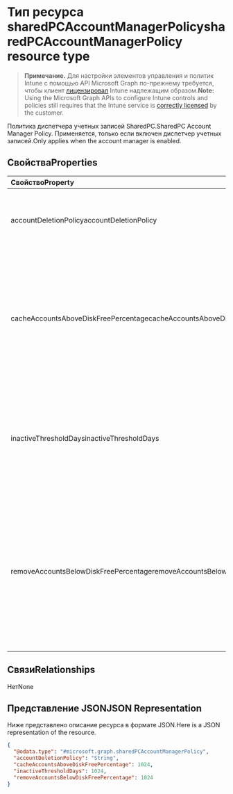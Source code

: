 # <a name="sharedpcaccountmanagerpolicy-resource-type"></a><span data-ttu-id="a7d47-101">Тип ресурса sharedPCAccountManagerPolicy</span><span class="sxs-lookup"><span data-stu-id="a7d47-101">sharedPCAccountManagerPolicy resource type</span></span>

> <span data-ttu-id="a7d47-102">**Примечание.** Для настройки элементов управления и политик Intune с помощью API Microsoft Graph по-прежнему требуется, чтобы клиент [лицензировал](https://go.microsoft.com/fwlink/?linkid=839381) Intune надлежащим образом.</span><span class="sxs-lookup"><span data-stu-id="a7d47-102">**Note:** Using the Microsoft Graph APIs to configure Intune controls and policies still requires that the Intune service is [correctly licensed](https://go.microsoft.com/fwlink/?linkid=839381) by the customer.</span></span>

<span data-ttu-id="a7d47-103">Политика диспетчера учетных записей SharedPC.</span><span class="sxs-lookup"><span data-stu-id="a7d47-103">SharedPC Account Manager Policy.</span></span> <span data-ttu-id="a7d47-104">Применяется, только если включен диспетчер учетных записей.</span><span class="sxs-lookup"><span data-stu-id="a7d47-104">Only applies when the account manager is enabled.</span></span>
## <a name="properties"></a><span data-ttu-id="a7d47-105">Свойства</span><span class="sxs-lookup"><span data-stu-id="a7d47-105">Properties</span></span>
|<span data-ttu-id="a7d47-106">Свойство</span><span class="sxs-lookup"><span data-stu-id="a7d47-106">Property</span></span>|<span data-ttu-id="a7d47-107">Тип</span><span class="sxs-lookup"><span data-stu-id="a7d47-107">Type</span></span>|<span data-ttu-id="a7d47-108">Описание</span><span class="sxs-lookup"><span data-stu-id="a7d47-108">Description</span></span>|
|:---|:---|:---|
|<span data-ttu-id="a7d47-109">accountDeletionPolicy</span><span class="sxs-lookup"><span data-stu-id="a7d47-109">accountDeletionPolicy</span></span>|[<span data-ttu-id="a7d47-110">sharedPCAccountDeletionPolicyType</span><span class="sxs-lookup"><span data-stu-id="a7d47-110">sharedPCAccountDeletionPolicyType</span></span>](../resources/intune_deviceconfig_sharedpcaccountdeletionpolicytype.md)|<span data-ttu-id="a7d47-p102">Настраивает, когда учетные записи удаляются. Возможные значения: `immediate`, `diskSpaceThreshold`, `diskSpaceThresholdOrInactiveThreshold`.</span><span class="sxs-lookup"><span data-stu-id="a7d47-p102">Configures when accounts are deleted. The possible values are: `immediate`, `diskSpaceThreshold`, `diskSpaceThresholdOrInactiveThreshold`.</span></span>|
|<span data-ttu-id="a7d47-113">cacheAccountsAboveDiskFreePercentage</span><span class="sxs-lookup"><span data-stu-id="a7d47-113">cacheAccountsAboveDiskFreePercentage</span></span>|<span data-ttu-id="a7d47-114">Int32</span><span class="sxs-lookup"><span data-stu-id="a7d47-114">Int32</span></span>|<span data-ttu-id="a7d47-115">Задает доступное место на диске в процентах, которое должно быть на компьютере, прежде чем будет прекращено удаление кэшированных учетных записей на общем компьютере.</span><span class="sxs-lookup"><span data-stu-id="a7d47-115">Sets the percentage of available disk space a PC should have before it stops deleting cached shared PC accounts.</span></span> <span data-ttu-id="a7d47-116">Применяется, только если для свойства AccountDeletionPolicy задано значение DiskSpaceThreshold или DiskSpaceThresholdOrInactiveThreshold.</span><span class="sxs-lookup"><span data-stu-id="a7d47-116">Only applies when AccountDeletionPolicy is DiskSpaceThreshold or DiskSpaceThresholdOrInactiveThreshold.</span></span> <span data-ttu-id="a7d47-117">Допустимые значения: от 0 до 100.</span><span class="sxs-lookup"><span data-stu-id="a7d47-117">Valid values 0 to 100</span></span>|
|<span data-ttu-id="a7d47-118">inactiveThresholdDays</span><span class="sxs-lookup"><span data-stu-id="a7d47-118">inactiveThresholdDays</span></span>|<span data-ttu-id="a7d47-119">Int32</span><span class="sxs-lookup"><span data-stu-id="a7d47-119">Int32</span></span>|<span data-ttu-id="a7d47-120">Указывает, будут ли удаляться учетные записи, если в течение указанного периода (в днях) в них не входили пользователи.</span><span class="sxs-lookup"><span data-stu-id="a7d47-120">Specifies when the accounts will start being deleted when they have not been logged on during the specified period, given as number of days.</span></span> <span data-ttu-id="a7d47-121">Применяется, только если для свойства AccountDeletionPolicy задано значение DiskSpaceThreshold или DiskSpaceThresholdOrInactiveThreshold.</span><span class="sxs-lookup"><span data-stu-id="a7d47-121">Only applies when AccountDeletionPolicy is DiskSpaceThreshold or DiskSpaceThresholdOrInactiveThreshold.</span></span>|
|<span data-ttu-id="a7d47-122">removeAccountsBelowDiskFreePercentage</span><span class="sxs-lookup"><span data-stu-id="a7d47-122">removeAccountsBelowDiskFreePercentage</span></span>|<span data-ttu-id="a7d47-123">Int32</span><span class="sxs-lookup"><span data-stu-id="a7d47-123">Int32</span></span>|<span data-ttu-id="a7d47-124">Задает минимальное место на диске в процентах, оставшееся на компьютере, при сокращении которого кэшированные учетные записи будут удаляться для освобождения дискового пространства.</span><span class="sxs-lookup"><span data-stu-id="a7d47-124">Sets the percentage of disk space remaining on a PC before cached accounts will be deleted to free disk space.</span></span> <span data-ttu-id="a7d47-125">Сначала будут удалены учетные записи, неактивные в течение самого длинного периода.</span><span class="sxs-lookup"><span data-stu-id="a7d47-125">Accounts that have been inactive the longest will be deleted first.</span></span> <span data-ttu-id="a7d47-126">Применяется, только если для свойства AccountDeletionPolicy задано значение DiskSpaceThresholdOrInactiveThreshold.</span><span class="sxs-lookup"><span data-stu-id="a7d47-126">Only applies when AccountDeletionPolicy is DiskSpaceThresholdOrInactiveThreshold.</span></span> <span data-ttu-id="a7d47-127">Допустимые значения: от 0 до 100.</span><span class="sxs-lookup"><span data-stu-id="a7d47-127">Valid values 0 to 100</span></span>|

## <a name="relationships"></a><span data-ttu-id="a7d47-128">Связи</span><span class="sxs-lookup"><span data-stu-id="a7d47-128">Relationships</span></span>
<span data-ttu-id="a7d47-129">Нет</span><span class="sxs-lookup"><span data-stu-id="a7d47-129">None</span></span>
## <a name="json-representation"></a><span data-ttu-id="a7d47-130">Представление JSON</span><span class="sxs-lookup"><span data-stu-id="a7d47-130">JSON Representation</span></span>
<span data-ttu-id="a7d47-131">Ниже представлено описание ресурса в формате JSON.</span><span class="sxs-lookup"><span data-stu-id="a7d47-131">Here is a JSON representation of the resource.</span></span>
<!--{
  "blockType": "resource",
  "@odata.type": "microsoft.graph.sharedPCAccountManagerPolicy"
}-->
``` json
{
  "@odata.type": "#microsoft.graph.sharedPCAccountManagerPolicy",
  "accountDeletionPolicy": "String",
  "cacheAccountsAboveDiskFreePercentage": 1024,
  "inactiveThresholdDays": 1024,
  "removeAccountsBelowDiskFreePercentage": 1024
}
```








